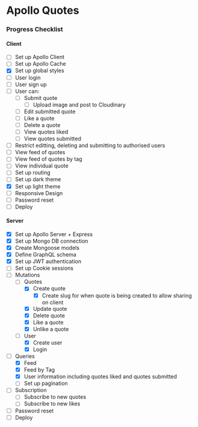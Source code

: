 # Apollo Quotes

### Progress Checklist

#### Client

- [ ] Set up Apollo Client
- [ ] Set up Apollo Cache
- [x] Set up global styles
- [ ] User login
- [ ] User sign up
- [ ] User can:
  - [ ] Submit quote
    - [ ] Upload image and post to Cloudinary
  - [ ] Edit submitted quote
  - [ ] Like a quote
  - [ ] Delete a quote
  - [ ] View quotes liked
  - [ ] View quotes submitted
- [ ] Restrict editting, deleting and submitting to authorised users
- [ ] View feed of quotes
- [ ] View feed of quotes by tag
- [ ] View individual quote
- [ ] Set up routing
- [ ] Set up dark theme
- [x] Set up light theme
- [ ] Responsive Design
- [ ] Password reset
- [ ] Deploy

#### Server

- [x] Set up Apollo Server + Express
- [x] Set up Mongo DB connection
- [x] Create Mongoose models
- [x] Define GraphQL schema
- [x] Set up JWT authentication
- [ ] Set up Cookie sessions
- [ ] Mutations
  - [ ] Quotes
    - [x] Create quote
      - [x] Create slug for when quote is being created to allow sharing on client
    - [x] Update quote
    - [x] Delete quote
    - [x] Like a quote
    - [x] Unlike a quote
  - [ ] User
    - [x] Create user
    - [x] Login
- [ ] Queries
  - [x] Feed
  - [x] Feed by Tag
  - [x] User information including quotes liked and quotes submitted
  - [ ] Set up pagination
- [ ] Subscription
  - [ ] Subscribe to new quotes
  - [ ] Subscribe to new likes
- [ ] Password reset
- [ ] Deploy
